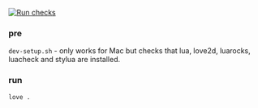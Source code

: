 [![Run checks](https://github.com/goofballLogic/the-door/actions/workflows/main.yaml/badge.svg)](https://github.com/goofballLogic/the-door/actions/workflows/main.yaml)

### pre
`dev-setup.sh` - only works for Mac but checks that lua, love2d, luarocks, luacheck and stylua are installed.   

### run
`love .`
